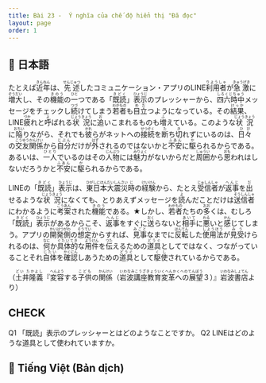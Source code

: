 ```yaml
---
title: Bài 23 -  Ý nghĩa của chế độ hiển thị "Đã đọc"
layout: page
order: 1
---
```


## 📖 日本語

たとえば<ruby>近年<rt>きんねん</rt></ruby>は、<ruby>先述<rt>せんじゅつ</rt></ruby>したコミュニケーション・アプリのLINE<ruby>利用者<rt>りようしゃ</rt></ruby>が<ruby>急激<rt>きゅうげき</rt></ruby>に<ruby>増大<rt>ぞうだい</rt></ruby>し、その<ruby>機能<rt>きのう</rt></ruby>の<ruby>一<rt>ひと</rt></ruby>つである「<ruby>既読<rt>きどく</rt></ruby>」<ruby>表示<rt>ひょうじ</rt></ruby>のプレッシャーから、<ruby>四六時中<rt>しろくじちゅう</rt></ruby><ruby>メッセージ</ruby>をチェックし<ruby>続<rt>つづ</rt></ruby>けてしまう<ruby>若者<rt>わかもの</rt></ruby>も<ruby>目立<rt>めだ</rt></ruby>つようになっている。その<ruby>結果<rt>けっか</rt></ruby>、LINE<ruby>疲<rt>づか</rt></ruby>れと<ruby>呼<rt>よ</rt></ruby>ばれる<ruby>状況<rt>じょうきょう</rt></ruby>に<ruby>追<rt>お</rt></ruby>いこまれるものも<ruby>増<rt>ふ</rt></ruby>えている。このような<ruby>状況<rt>じょうきょう</rt></ruby>に<ruby>陥<rt>おちい</rt></ruby>りながら、それでも<ruby>彼<rt>かれ</rt></ruby>らがネットへの<ruby>接続<rt>せつぞく</rt></ruby>を<ruby>断<rt>た</rt></ruby>ち<ruby>切<rt>き</rt></ruby>れずにいるのは、<ruby>日々<rt>ひび</rt></ruby>の<ruby>交友関係<rt>こうゆうかんけい</rt></ruby>から<ruby>自分<rt>じぶん</rt></ruby>だけが<ruby>外<rt>はず</rt></ruby>されるのではないかと<ruby>不安<rt>ふあん</rt></ruby>に<ruby>駆<rt>か</rt></ruby>られるからである。あるいは、<ruby>一人<rt>ひとり</rt></ruby>でいるのはその<ruby>人物<rt>じんぶつ</rt></ruby>には<ruby>魅力<rt>みりょく</rt></ruby>がないからだと<ruby>周囲<rt>しゅうい</rt></ruby>から<ruby>思<rt>おも</rt></ruby>われはしないだろうかと<ruby>不安<rt>ふあん</rt></ruby>に<ruby>駆<rt>か</rt></ruby>られるからである。

LINEの「<ruby>既読<rt>きどく</rt></ruby>」<ruby>表示<rt>ひょうじ</rt></ruby>は、<ruby>東日本大震災<rt>ひがしにほんだいしんさい</rt></ruby><ruby>時<rt>じ</rt></ruby>の<ruby>経験<rt>けいけん</rt></ruby>から、たとえ<ruby>受信者<rt>じゅしんしゃ</rt></ruby>が<ruby>返事<rt>へんじ</rt></ruby>を<ruby>出<rt>だ</rt></ruby>せるような<ruby>状況<rt>じょうきょう</rt></ruby>になくても、とりあえず<ruby>メッセージ</ruby>を<ruby>読<rt>よ</rt></ruby>んだことだけは<ruby>送信者<rt>そうしんしゃ</rt></ruby>にわかるように<ruby>考案<rt>こうあん</rt></ruby>された<ruby>機能<rt>きのう</rt></ruby>である。★しかし、<ruby>若者<rt>わかもの</rt></ruby>たちの<ruby>多<rt>おお</rt></ruby>くは、むしろ「<ruby>既読<rt>きどく</rt></ruby>」<ruby>表示<rt>ひょうじ</rt></ruby>があるからこそ、<ruby>返事<rt>へんじ</rt></ruby>をすぐに<ruby>送<rt>おく</rt></ruby>らないと<ruby>相手<rt>あいて</rt></ruby>に<ruby>悪<rt>わる</rt></ruby>いと<ruby>感<rt>かん</rt></ruby>じてしまう。アプリの<ruby>開発側<rt>かいはつがわ</rt></ruby>の<ruby>想定<rt>そうてい</rt></ruby>からすれば、<ruby>見事<rt>みごと</rt></ruby>なまでに<ruby>反転<rt>はんてん</rt></ruby>した<ruby>使用法<rt>しようほう</rt></ruby>が<ruby>見受<rt>みう</rt></ruby>けられるのは、<ruby>何<rt>なに</rt></ruby>か<ruby>具体的<rt>ぐたいてき</rt></ruby>な<ruby>用件<rt>ようけん</rt></ruby>を<ruby>伝<rt>つた</rt></ruby>えるための<ruby>道具<rt>どうぐ</rt></ruby>としてではなく、つながっていることそれ<ruby>自体<rt>じたい</rt></ruby>を<ruby>確認<rt>かくにん</rt></ruby>しあうための<ruby>道具<rt>どうぐ</rt></ruby>として<ruby>駆使<rt>くし</rt></ruby>されているからである。

（<ruby>土井隆義<rt>どい たかよし</rt></ruby>『<ruby>変容<rt>へんよう</rt></ruby>する<ruby>子供<rt>こども</rt></ruby>の<ruby>関係<rt>かんけい</rt></ruby>（<ruby>岩波講座教育変革への展望<rt>いわなみこうざきょういくへんかくへのてんぼう</rt></ruby>３）』<ruby>岩波書店<rt>いわなみしょてん</rt></ruby>より）

## CHECK
Q1 「既読」表示のプレッシャーとはどのようなことですか。
Q2 LINEはどのような道具として使われていますか。
## 📘 Tiếng Việt (Bản dịch)
